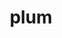 ---
category: 4-letters
denotation: null
name: plum
reference_link: https://www.etymonline.com/word/plum
root_language: null
root_name: null
title: plum
type: free
word_sums:
- respelling: plum
  sum: 'Plum + '
---